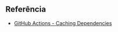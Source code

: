 ## Referência

 - [GitHub Actions - Caching Dependencies](https://docs.github.com/pt/actions/using-workflows/caching-dependencies-to-speed-up-workflows)